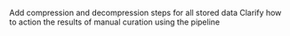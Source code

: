 Add compression and decompression steps for all stored data
Clarify how to action the results of manual curation using the pipeline
